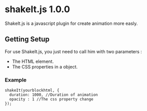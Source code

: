 # shakeIt.js 1.0.0
ShakeIt.js is a javascript plugin for create animation more easly.
## Getting Setup
For use ShakeIt.js, you just need to call him with two parameters : 
 - The HTML element.
 - The CSS properties in a object.
### Example
```
shakeIt(yourblockhtml, {
  duration: 1000, //Duration of animation
  opacity : 1 //The css property change
});
```
